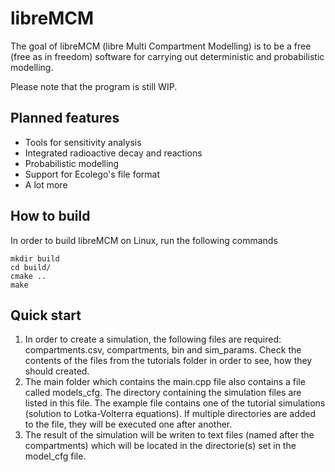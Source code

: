 # libreMCM

The goal of libreMCM (libre Multi Compartment Modelling) is to be a free (free as in freedom) software for carrying out deterministic and probabilistic modelling.

Please note that the program is still WIP.

## Planned features

- Tools for sensitivity analysis
- Integrated radioactive decay and reactions
- Probabilistic modelling
- Support for Ecolego's file format
- A lot more

## How to build

In order to build libreMCM on Linux, run the following commands
```shell
mkdir build
cd build/
cmake ..
make
```

## Quick start

1. In order to create a simulation, the following files are required: compartments.csv, compartments, bin and sim_params. Check the contents of the files from the tutorials folder in order to see, how they should created.
2. The main folder which contains the main.cpp file also contains a file called models_cfg. The directory containing the simulation files are listed in this file. The example file contains one of the tutorial simulations (solution to Lotka-Volterra equations). If multiple directories are added to the file, they will be executed one after another.
3. The result of the simulation will be writen to text files (named after the compartments) which will be located in the directorie(s) set in the model_cfg file.
